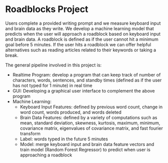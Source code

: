 # Roadblocks Project
Users complete a provided writing prompt and we measure keyboard input and brain data as they write. We develop a machine learning model that predicts when the user will approach a roadblock based on keyboard input and brain data. A roadblock is defined as if the user cannot hit a minimum goal before 5 minutes. If the user hits a roadblock we can offer helpful alternatives such as reading articles related to their keywords or taking a break.
 
The general pipeline involved in this project is:
- Realtime Program: develop a program that can keep track of number of characters, words, sentences, and standby times (defined as if the user has not typed for 1 minute) in real time 
- GUI: Developing a graphical user interface to complement the above program
- Machine Learning:
   - Keyboard Input Features: defined by previous word count, change in word count, words produced, and words deleted
   - Brain Data Features: defined by a variety of computations such as mean, standard deviation, skewness, kurtosis, maximum, minimum, covariance matrix, eigenvalues of    covariance matrix, and fast fourier transform
   - Label: words typed in the future 5 minutes
   - Model: merge keyboard input and brain data feature vectors and train model (Random Forest Regressor) to predict when user is approaching a roadblock

